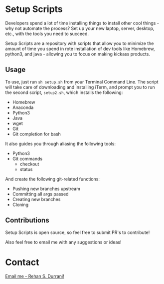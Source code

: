 # Setup Scripts
Developers spend a lot of time installing things to install other cool things - why not automate the process? Set up your new laptop, server, desktop, etc., with the tools you need to succeed.

Setup Scripts are a repository with scripts that allow you to minimize the amount of time you spend in rote installation of dev tools like Homebrew, python3, and java - allowing you to focus on making kickass products.

## Usage
To use, just run `sh setup.sh` from your Terminal Command Line. The script will take care of downloading and installing iTerm, and prompt you to run the second script, `setup2.sh`, which installs the following:
* Homebrew
* Anaconda
* Python3
* Java
* wget
* Git
* Git completion for bash

It also guides you through aliasing the following tools:
* Python3
* Git commands
  * checkout
  * status

And create the following git-related functions:
* Pushing new branches upstream
* Committing all args passed
* Creating new branches
* Cloning

## Contributions
Setup Scripts is open source, so feel free to submit PR's to contribute!

Also feel free to email me with any suggestions or ideas!

# Contact
[Email me - Rehan S. Durrani!](mailto:rdurrani@berkeley.edu)
